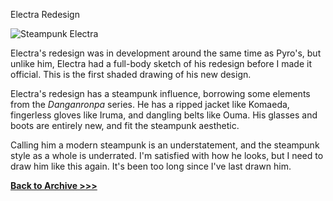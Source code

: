 Electra Redesign

<img src="https://raw.githubusercontent.com/arrowarchive/The-Arrowarchive/master/docs/images/SPACE/electraredesign.png" alt="Steampunk Electra"
     onContextMenu="return false;">

Electra's redesign was in development around the same time as Pyro's, but unlike him, Electra had a full-body sketch of his redesign before I made it official. This is the first shaded drawing of his new design.

Electra's redesign has a steampunk influence, borrowing some elements from the *Danganronpa* series. He has a ripped jacket like Komaeda, fingerless gloves like Iruma, and dangling belts like Ouma. His glasses and boots are entirely new, and fit the steampunk aesthetic.

Calling him a modern steampunk is an understatement, and the steampunk style as a whole is underrated. I'm satisfied with how he looks, but I need to draw him like this again. It's been too long since I've last drawn him.

**[Back to Archive >>>](https://arrowarchive.github.io/The-Arrowarchive/gallery)**
